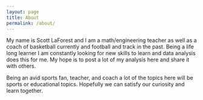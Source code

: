 ```yaml
---
layout: page
title: About
permalink: /about/
---
```


My name is Scott LaForest and I am a math/engineering teacher as well as a coach of basketball currently and football and track in the past. Being a life long learner I am constantly looking for new skills to learn and data analysis does this for me. My hope is to post a lot of my analysis here and share it with others. 

Being an avid sports fan, teacher, and coach a lot of the topics here will be sports or educational topics. Hopefully we can satisfy our curiosity and learn together.


